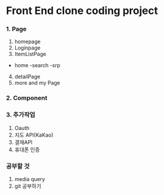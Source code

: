 # Front End clone coding project

### 1. Page

1. homepage
2. Loginpage
3. ItemListPage
  - home
  -search
  -srp
4. detailPage
5. more and my Page

### 2. Component




###  3. 추가작업

1. Oauth
2. 지도 API(KaKao)
3. 결재API
4. 휴대폰 인증

### 공부할 것
1. media query
2. git 공부하기

